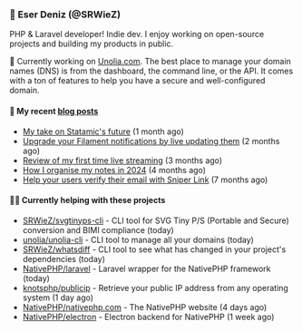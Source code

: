 
### 👋 Eser Deniz (@SRWieZ)

PHP & Laravel developer! Indie dev. I enjoy working on open-source projects and building my products in public.

🚀 Currently working on [Unolia.com](https://unolia.com). The best place to manage your domain names (DNS) is from the dashboard, the command line, or the API. It comes with a ton of features to help you have a secure and well-configured domain.

#### 📝 My recent [blog posts](https://srwiez.com)

- [My take on Statamic&#39;s future](https://srwiez.com/posts/my-take-on-statamic-future) (1 month ago)
- [Upgrade your Filament notifications by live updating them](https://srwiez.com/posts/upgrade-your-filament-notifications-by-live-updating-them) (2 months ago)
- [Review of my first time live streaming](https://srwiez.com/posts/review-of-my-first-time-live-streaming) (3 months ago)
- [How I organise my notes in 2024](https://srwiez.com/posts/how-i-organise-my-notes-in-2024) (4 months ago)
- [Help your users verify their email with Sniper Link](https://srwiez.com/posts/help-your-users-verify-their-email-with-sniper-link) (7 months ago)

#### 👨‍🔧 Currently helping with these projects

- [SRWieZ/svgtinyps-cli](https://github.com/SRWieZ/svgtinyps-cli) - CLI tool for SVG Tiny P/S (Portable and Secure) conversion and BIMI compliance (today)
- [unolia/unolia-cli](https://github.com/unolia/unolia-cli) - CLI tool to manage all your domains (today)
- [SRWieZ/whatsdiff](https://github.com/SRWieZ/whatsdiff) - CLI tool to see what has changed in your project&#39;s dependencies (today)
- [NativePHP/laravel](https://github.com/NativePHP/laravel) - Laravel wrapper for the NativePHP framework (today)
- [knotsphp/publicip](https://github.com/knotsphp/publicip) - Retrieve your public IP address from any operating system (1 day ago)
- [NativePHP/nativephp.com](https://github.com/NativePHP/nativephp.com) - The NativePHP website (4 days ago)
- [NativePHP/electron](https://github.com/NativePHP/electron) - Electron backend for NativePHP (1 week ago)